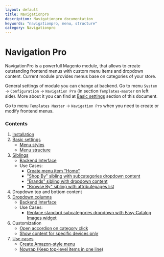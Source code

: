 ```yaml
---
layout: default
title: Navigationpro
description: Navigationpro documentation
keywords: "navigationpro, menu, structure"
category: Navigationpro
---
```


# Navigation Pro

NavigationPro is a powerfull Magento module, that allows to create outstanding
frontend menus with custom menu items and dropdown content. Current module
provides menus base on categories of your store.

General settings of module you can change at backend. Go to menu `System` ->
`Configuration` -> `Navigation Pro` (in section `Templates-master` on left
side). More about it you can find at [Basic settings](basic-settings/) section
of this document.

Go to menu `Templates Master` -> `Navigation Pro` when you need to create or
modify frontend menus.

### Contents

 1. [Installation](installation/)
 2. [Basic settings](basic-settings/)
    - [Menu styles](basic-settings/#menu-styles)
    - [Menu structure](basic-settings/#menu-structure)
 3. [Siblings](siblings/)
    - [Backend Interface](siblings/#backend)
    - Use Cases:
      - [Create menu item "Home"](siblings/item-home/)
      - ["Shop By" sibling with subcategories dropdown content](siblings/shop-by-with-dropdown-content/)
      - ["Brands" sibling with dropdown content](siblings/brands-with-dropdown-content/)
      - ["Browse By" sibling with attributepages list](siblings/browse-by-with-attributepages-list/)
 4. Dropdown top and bottom content
 5. [Dropdown columns](dropdown-columns/)
    - [Backend Interface](dropdown-columns/#backend)
    - Use Cases:
      - [Replace standard subcategories dropdown with Easy Catalog Images widget](dropdown-columns/easycatalogimages-widget/)
 6. Customization
    - [Open accordion on category click](open-accordion-on-category-click/)
    - [Show content for specific devices only](show-content-for-specific-devices-only/)
 7. [Use cases](use-cases/)
    - [Create Amazon-style menu](use-cases/amazon-menu/)
    - [Nowrap (Keep top-level items in one line)](use-cases/nowrap/)
